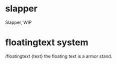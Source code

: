 # slapper
Slapper, WIP

# floatingtext system
/floatingtext {text}
the floating text is a armor stand.
